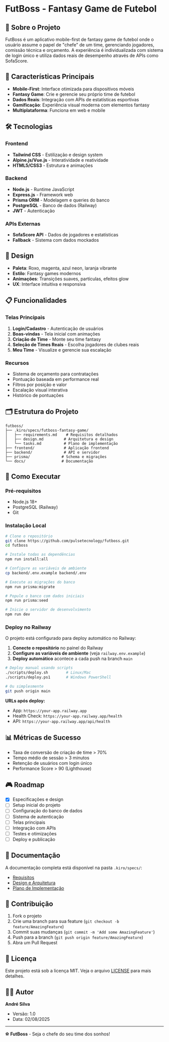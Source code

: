 # FutBoss - Fantasy Game de Futebol

## 📱 Sobre o Projeto

FutBoss é um aplicativo mobile-first de fantasy game de futebol onde o usuário assume o papel de "chefe" de um time, gerenciando jogadores, comissão técnica e orçamento. A experiência é individualizada com sistema de login único e utiliza dados reais de desempenho através de APIs como SofaScore.

## 🎯 Características Principais

- **Mobile-First**: Interface otimizada para dispositivos móveis
- **Fantasy Game**: Crie e gerencie seu próprio time de futebol
- **Dados Reais**: Integração com APIs de estatísticas esportivas
- **Gamificação**: Experiência visual moderna com elementos fantasy
- **Multiplataforma**: Funciona em web e mobile

## 🛠️ Tecnologias

### Frontend
- **Tailwind CSS** - Estilização e design system
- **Alpine.js/Vue.js** - Interatividade e reatividade
- **HTML5/CSS3** - Estrutura e animações

### Backend
- **Node.js** - Runtime JavaScript
- **Express.js** - Framework web
- **Prisma ORM** - Modelagem e queries do banco
- **PostgreSQL** - Banco de dados (Railway)
- **JWT** - Autenticação

### APIs Externas
- **SofaScore API** - Dados de jogadores e estatísticas
- **Fallback** - Sistema com dados mockados

## 🎨 Design

- **Paleta**: Roxo, magenta, azul neon, laranja vibrante
- **Estilo**: Fantasy games modernos
- **Animações**: Transições suaves, partículas, efeitos glow
- **UX**: Interface intuitiva e responsiva

## 📋 Funcionalidades

### Telas Principais
1. **Login/Cadastro** - Autenticação de usuários
2. **Boas-vindas** - Tela inicial com animações
3. **Criação de Time** - Monte seu time fantasy
4. **Seleção de Times Reais** - Escolha jogadores de clubes reais
5. **Meu Time** - Visualize e gerencie sua escalação

### Recursos
- Sistema de orçamento para contratações
- Pontuação baseada em performance real
- Filtros por posição e valor
- Escalação visual interativa
- Histórico de pontuações

## 🗂️ Estrutura do Projeto

```
futboss/
├── .kiro/specs/futboss-fantasy-game/
│   ├── requirements.md    # Requisitos detalhados
│   ├── design.md         # Arquitetura e design
│   └── tasks.md          # Plano de implementação
├── frontend/             # Aplicação frontend
├── backend/              # API e servidor
├── prisma/              # Schema e migrações
└── docs/                # Documentação
```

## 🚀 Como Executar

### Pré-requisitos
- Node.js 18+
- PostgreSQL (Railway)
- Git

### Instalação Local
```bash
# Clone o repositório
git clone https://github.com/pulsetecnology/futboss.git
cd futboss

# Instale todas as dependências
npm run install:all

# Configure as variáveis de ambiente
cp backend/.env.example backend/.env

# Execute as migrações do banco
npm run prisma:migrate

# Popule o banco com dados iniciais
npm run prisma:seed

# Inicie o servidor de desenvolvimento
npm run dev
```

### Deploy no Railway

O projeto está configurado para deploy automático no Railway:

1. **Conecte o repositório** no painel do Railway
2. **Configure as variáveis de ambiente** (veja `railway.env.example`)
3. **Deploy automático** acontece a cada push na branch `main`

```bash
# Deploy manual usando scripts
./scripts/deploy.sh        # Linux/Mac
./scripts/deploy.ps1       # Windows PowerShell

# Ou simplesmente
git push origin main
```

**URLs após deploy:**
- App: `https://your-app.railway.app`
- Health Check: `https://your-app.railway.app/health`
- API: `https://your-app.railway.app/api/health`

## 📊 Métricas de Sucesso

- Taxa de conversão de criação de time > 70%
- Tempo médio de sessão > 3 minutos
- Retenção de usuários com login único
- Performance Score > 90 (Lighthouse)

## 🎮 Roadmap

- [x] Especificações e design
- [ ] Setup inicial do projeto
- [ ] Configuração do banco de dados
- [ ] Sistema de autenticação
- [ ] Telas principais
- [ ] Integração com APIs
- [ ] Testes e otimizações
- [ ] Deploy e publicação

## 📝 Documentação

A documentação completa está disponível na pasta `.kiro/specs/`:
- [Requisitos](/.kiro/specs/futboss-fantasy-game/requirements.md)
- [Design e Arquitetura](/.kiro/specs/futboss-fantasy-game/design.md)
- [Plano de Implementação](/.kiro/specs/futboss-fantasy-game/tasks.md)

## 🤝 Contribuição

1. Fork o projeto
2. Crie uma branch para sua feature (`git checkout -b feature/AmazingFeature`)
3. Commit suas mudanças (`git commit -m 'Add some AmazingFeature'`)
4. Push para a branch (`git push origin feature/AmazingFeature`)
5. Abra um Pull Request

## 📄 Licença

Este projeto está sob a licença MIT. Veja o arquivo [LICENSE](LICENSE) para mais detalhes.

## 👨‍💻 Autor

**André Silva**
- Versão: 1.0
- Data: 02/08/2025

---

⚽ **FutBoss** - Seja o chefe do seu time dos sonhos!